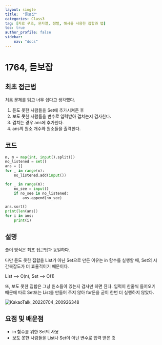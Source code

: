 ```yaml
---
layout: single
title:  "듣보잡"
categories: Class3
tag: [자료 구조, 문자열, 정렬, 해시를 사용한 집합과 맵]
toc: true
author_profile: false
sidebar: 
    nav: "docs"
---
```


# 1764, 듣보잡


## 최초 접근법

처음 문제를 읽고 너무 쉽다고 생각했다. 

1. 듣도 못한 사람들을 Set에 추가시켜준 후
2. 보도 못한 사람들을 변수로 입력받아 겹치는지 검사한다.
3. 겹치는 경우 ans에 추가한다. 
4. ans의 원소 개수와 원소들을 출력한다. 

## 코드 

```python
n, m = map(int, input().split())
no_listened = set()
ans = []
for _ in range(n):
    no_listened.add(input())

for _ in range(m):
    no_see = input()
    if no_see in no_listened:
        ans.append(no_see)

ans.sort()
print(len(ans))
for i in ans:
    print(i)
```



## 설명

풀이 방식은 최초 접근법과 동일하다. 

다만 듣도 못한 집합을 List가 아닌 Set으로 만든 이유는 in 함수를 실행할 때, Set의 시간복잡도가 더 효율적이기 때문이다. 

List --> O(n), Set --> O(1)

또, 보도 못한 집합은 그냥 원소들이 있는지 검사만 하면 된다. 입력이 한줄씩 들어오기 때문에 따로 Set또는 List를 만들어 주지 않아 for문을 굳이 한번 더 실행하지 않았다. 

![KakaoTalk_20220704_200926348](../../images/2022-07-04-class3.DBJob/KakaoTalk_20220704_200926348.jpg)

## 요점 및 배운점

- in 함수를 위한 Set의 사용
- 보도 못한 사람들을 List나 Set이 아닌 변수로 입력 받은 것
